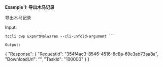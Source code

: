 **Example 1: 导出木马记录**

导出木马记录

Input: 

```
tccli cwp ExportMalwares --cli-unfold-argument ```

Output: 
```
{
    "Response": {
        "RequestId": "354f4ac3-8546-4516-8c8a-69e3ab73aa8a",
        "DownloadUrl": "",
        "TaskId": "100000"
    }
}
```

